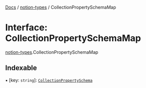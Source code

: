 [Docs](../README.md) / [notion-types](../modules/notion_types.md) / CollectionPropertySchemaMap

# Interface: CollectionPropertySchemaMap

[notion-types](../modules/notion_types.md).CollectionPropertySchemaMap

## Indexable

▪ [key: `string`]: [`CollectionPropertySchema`](notion_types.CollectionPropertySchema.md)
